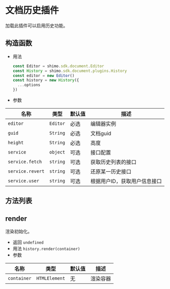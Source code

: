 # 文档历史插件

加载此插件可以启用历史功能。

## 构造函数

* 用法

  ```js
  const Editor = shimo.sdk.document.Editor
  const History = shimo.sdk.document.plugins.History
  const editor = new Editor()
  const history = new History({
    ...options
  })
  ```

* 参数

|名称|类型|默认值|描述|
| -- | -- | -- | -- |
| `editor` | `Editor` | 必选 | 编辑器实例 |
| `guid` | `String`  | 必选 | 文档guid |
| `height` | `String` | 必选 | 高度 |
| `service` | `object` | 可选 | 接口配置 |
| `service.fetch` | `string` | 可选 | 获取历史列表的接口 |
| `service.revert` | `string` | 可选 | 还原某一历史接口 |
| `service.user` | `string` | 可选 | 根据用户ID，获取用户信息接口 |

## 方法列表

## render

渲染初始化。

* 返回 `undefined`
* 用法 `history.render(container)`
* 参数

| 名称                | 类型             | 默认值 | 描述                |
| ------------------- | --------------- | ----- | ------------------ |
| `container`         | `HTMLElement`   | 无     | 渲染容器     |
